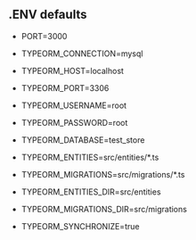 ## .ENV defaults

* PORT=3000

* TYPEORM_CONNECTION=mysql
* TYPEORM_HOST=localhost
* TYPEORM_PORT=3306
* TYPEORM_USERNAME=root
* TYPEORM_PASSWORD=root
* TYPEORM_DATABASE=test_store

* TYPEORM_ENTITIES=src/entities/*.ts
* TYPEORM_MIGRATIONS=src/migrations/*.ts

* TYPEORM_ENTITIES_DIR=src/entities
* TYPEORM_MIGRATIONS_DIR=src/migrations

* TYPEORM_SYNCHRONIZE=true
